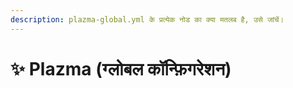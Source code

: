```yaml
---
description: plazma-global.yml के प्रत्येक नोड का क्या मतलब है, उसे जांचें।
---
```


# ✨ Plazma (ग्लोबल कॉन्फ़िगरेशन)
